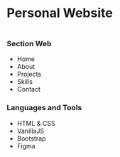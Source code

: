 # Personal Website
<img src="https://raw.githubusercontent.com/elvirafimansyah/portfolio/master/img/pt.png" alt="">

### Section Web
- Home
- About 
- Projects
- Skills
- Contact

### Languages and Tools
- HTML & CSS
- VanillaJS
- Bootstrap
- Figma

